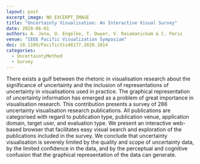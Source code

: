 ```yaml
---
layout: post
excerpt_image: NO_EXCERPT_IMAGE
title: "Uncertainty Visualisation: An Interactive Visual Survey"
date: 2020-06-01
authors: A. Jena, U. Engelke, T. Dwyer, V. Raiamanickam & C. Paris
venue: "IEEE Pacific Visualization Symposium"
doi: 10.1109/PacificVis48177.2020.1014
categories:
  - UncertaintyMethod
  - Survey
---
```

There exists a gulf between the rhetoric in visualisation research about the significance of uncertainty and the inclusion of representations of uncertainty in visualisations used in practice. The graphical representation of uncertainty information has emerged as a problem of great importance in visualisation research. This contribution presents a survey of 286 uncertainty visualisation research publications. All publications are categorised with regard to publication type, publication venue, application domain, target user, and evaluation type. We present an interactive web-based browser that facilitates easy visual search and exploration of the publications included in the survey. We conclude that uncertainty visualisation is severely limited by the quality and scope of uncertainty data, by the limited confidence in the data, and by the perceptual and cognitive confusion that the graphical representation of the data can generate.
